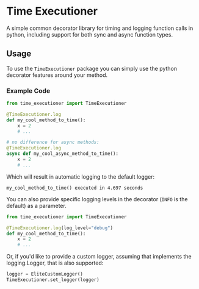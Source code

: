 # Time Executioner

A simple common decorator library for timing and logging function calls in python, including support for both sync and async function types. 

## Usage

To use the `TimeExecutioner` package you can simply use the python decorator features around your method.

### Example Code

```python
from time_executioner import TimeExecutioner

@TimeExecutioner.log
def my_cool_method_to_time():
    x = 2
    # ...

# no difference for async methods:
@TimeExecutioner.log
async def my_cool_async_method_to_time():
    x = 2
    # ...
```

Which will result in automatic logging to the default logger:

```
my_cool_method_to_time() executed in 4.697 seconds
```

You can also provide specific logging levels in the decorator (`INFO` is the default) as a parameter. 

```python
from time_executioner import TimeExecutioner

@TimeExecutioner.log(log_level="debug")
def my_cool_method_to_time():
    x = 2
    # ...
```

Or, if you'd like to provide a custom logger, assuming that implements the logging.Logger, that is also supported:

```python
logger = EliteCustomLogger()
TimeExecutioner.set_logger(logger)
```
